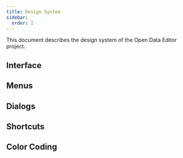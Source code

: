 ```yaml
---
title: Design System
sidebar:
  order: 2
---
```


This document describes the design system of the Open Data Editor project.

## Interface

## Menus

## Dialogs

## Shortcuts

## Color Coding
